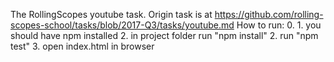 The RollingScopes youtube task. 
Origin task is at https://github.com/rolling-scopes-school/tasks/blob/2017-Q3/tasks/youtube.md
How to run:
0. 
    1. you should have npm installed
    2. in project folder run "npm install"
2. run "npm test"
3. open index.html in browser
